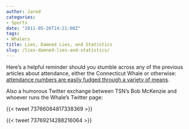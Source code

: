 ```yaml
---
author: Jared
categories:
- Sports
date: "2011-05-26T14:21:00Z"
tags:
- Whalers
title: Lies, Damned Lies, and Statistics
slug: /lies-damned-lies-and-statistics/
---
```

Here’s a helpful reminder should you stumble across any of the previous articles about attendance, either the Connecticut Whale or otherwise: [attendance numbers are easily fudged through a variety of means](http://blogs.forbes.com/sportsmoney/2011/05/25/how-sports-attendance-figures-speak-lies/).

Also a humorous Twitter exchange between TSN’s Bob McKenzie and whoever runs the Whale’s Twitter page:

{{< tweet 73766084817338369 >}}

{{< tweet 73769214288216064 >}}